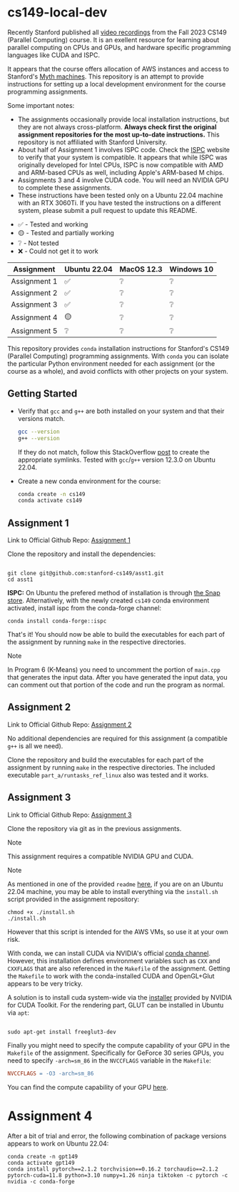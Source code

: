 # cs149-local-dev
Recently Stanford published all [video recordings](https://www.youtube.com/playlist?list=PLoROMvodv4rMp7MTFr4hQsDEcX7Bx6Odp) from the Fall 2023 CS149 (Parallel Computing) course. It is an exellent resource for learning about parallel computing on CPUs and GPUs, and hardware specific programming languages like CUDA and ISPC.

It appears that the course offers allocation of AWS instances and access to Stanford's [Myth machines](https://web.stanford.edu/class/cs107a/notes/myth-machines). This repository is an attempt to provide instructions for setting up a local development environment for the course programming assignments. 

Some important notes:
- The assignments occasionally provide local installation instructions, but they are not always cross-platform. **Always check first the original assignment repositories for the most up-to-date instructions.** This repository is not affiliated with Stanford University.
- About half of Assignment 1 involves ISPC code. Check the [ISPC](https://ispc.github.io/downloads.html) website to verify that your system is compatible. It appears that while ISPC was originally developed for Intel CPUs, ISPC is now compatible with AMD and ARM-based CPUs as well, including Apple's ARM-based M chips.
- Assignments 3 and 4 involve CUDA code. You will need an NVIDIA GPU to complete these assignments.
- These instructions have been tested only on a Ubuntu 22.04 machine with an RTX 3060Ti. If you have tested the instructions on a different system, please submit a pull request to update this README.

<!-- table of testing -->
<!-- explain -->
- :white_check_mark: - Tested and working
- :yellow_circle: - Tested and partially working
- :grey_question: - Not tested
- :x: - Could not get it to work

| Assignment   | Ubuntu 22.04       | MacOS 12.3      | Windows 10      |
| ------------ | ------------------ | --------------- | --------------- |
| Assignment 1 | :white_check_mark: | :grey_question: | :grey_question: |
| Assignment 2 | :white_check_mark: | :grey_question: | :grey_question: |
| Assignment 3 | :white_check_mark: | :grey_question: | :grey_question: |
| Assignment 4 | :yellow_circle:    | :grey_question: | :grey_question: |
| Assignment 5 | :grey_question:    | :grey_question: | :grey_question: |

This repository provides `conda` installation instructions for Stanford's CS149 (Parallel Computing) programming assignments. With `conda` you can isolate the particular Python environment needed for each assignment (or the course as a whole), and avoid conflicts with other projects on your system.

## Getting Started

- Verify that `gcc` and `g++` are both installed on your system and that their versions match.

   ```bash
   gcc --version
   g++ --version
   ```
   If they do not match, follow this StackOverflow [post](https://askubuntu.com/a/26502) to create the appropriate symlinks. Tested with `gcc`/`g++` version 12.3.0 on Ubuntu 22.04.
- Create a new conda environment for the course:

   ```bash
   conda create -n cs149
   conda activate cs149
   ```


## Assignment 1

Link to Official Github Repo: [Assignment 1](https://github.com/stanford-cs149/asst1)


Clone the repository and install the dependencies:

```shell

git clone git@github.com:stanford-cs149/asst1.git
cd asst1
```

**ISPC:** On Ubuntu the prefered method of installation is through [the Snap store](https://snapcraft.io/ispc). Alternatively, with the newly created `cs149` conda environment activated, install ispc from the conda-forge channel:

```shell
conda install conda-forge::ispc
```

That's it! You should now be able to build the executables for each part of the assignment by running `make` in the respective directories. 

> [!NOTE]
> In Program 6 (K-Means) you need to uncomment the portion of `main.cpp` that generates the input data. After you have generated the input data, you can comment out that portion of the code and run the program as normal.

## Assignment 2

Link to Official Github Repo: [Assignment 2](https://github.com/stanford-cs149/asst2)

No additional dependencies are required for this assignment (a compatible `g++` is all we need). 

Clone the repository and build the executables for each part of the assignment by running `make` in the respective directories. The included executable `part_a/runtasks_ref_linux` also was tested and it works.

## Assignment 3

Link to Official Github Repo: [Assignment 3](https://github.com/stanford-cs149/asst3)

Clone the repository via git as in the previous assignments. 

> [!NOTE] 
> This assignment requires a compatible NVIDIA GPU and CUDA.

> [!NOTE]  
> As mentioned in one of the provided `readme` [here](https://github.com/stanford-cs149/asst3/blob/master/cloud_readme.md#setting-up-the-vm-environment), if you are on an Ubuntu 22.04 machine, you may be able to install everything via the `install.sh` script provided in the assignment repository:
>   
>   ```shell
>   chmod +x ./install.sh
>   ./install.sh
>   ```
> However that this script is intended for the AWS VMs, so use it at your own risk.

With conda, we can install CUDA via NVIDIA's official [conda channel](https://anaconda.org/nvidia/cuda). However, this installation defines environment variables such as `CXX` and `CXXFLAGS` that are also referenced in the `Makefile` of the assignment. Getting the `Makefile` to work with the conda-installed CUDA and OpenGL+Glut appears to be very tricky.

A solution is to install cuda system-wide via the [installer](https://developer.nvidia.com/cuda-downloads?target_os=Linux&target_arch=x86_64&Distribution=Ubuntu&target_version=22.04&target_type=deb_network) provided by NVIDIA for CUDA Toolkit. For the rendering part, GLUT can be installed in Ubuntu via `apt`:

```shell

sudo apt-get install freeglut3-dev
```

Finally you might need to specify the compute capability of your GPU in the `Makefile` of the assignment. Specifically for GeForce 30 series GPUs, you need to specify `-arch=sm_86` in the `NVCCFLAGS` variable in the `Makefile`:

```makefile
NVCCFLAGS = -O3 -arch=sm_86
```

You can find the compute capability of your GPU [here](https://developer.nvidia.com/cuda-gpus).

# Assignment 4

After a bit of trial and error, the following combination of package versions appears to work on Ubuntu 22.04:

```shell
conda create -n gpt149
conda activate gpt149
conda install pytorch==2.1.2 torchvision==0.16.2 torchaudio==2.1.2 pytorch-cuda=11.8 python=3.10 numpy=1.26 ninja tiktoken -c pytorch -c nvidia -c conda-forge
```
